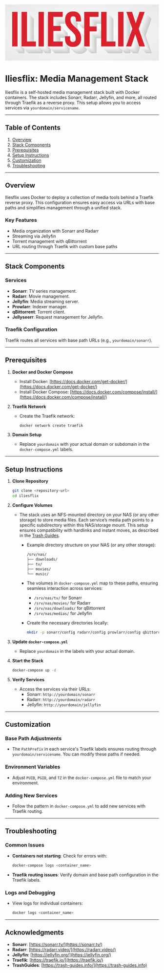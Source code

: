 ![Iliesflix in Action](./iliesflix.gif)

# Iliesflix: Media Management Stack

Iliesflix is a self-hosted media management stack built with Docker containers. The stack includes Sonarr, Radarr, Jellyfin, and more, all routed through Traefik as a reverse proxy. This setup allows you to access services via `yourdomain/servicename`.

---

## Table of Contents

1. [Overview](#overview)
2. [Stack Components](#stack-components)
3. [Prerequisites](#prerequisites)
4. [Setup Instructions](#setup-instructions)
5. [Customization](#customization)
6. [Troubleshooting](#troubleshooting)

---

## Overview
Iliesflix uses Docker to deploy a collection of media tools behind a Traefik reverse proxy. This configuration ensures easy access via URLs with base paths and simplifies management through a unified stack.

### Key Features
- Media organization with Sonarr and Radarr
- Streaming via Jellyfin
- Torrent management with qBittorrent
- URL routing through Traefik with custom base paths

---

## Stack Components

### Services
- **Sonarr**: TV series management.
- **Radarr**: Movie management.
- **Jellyfin**: Media streaming server.
- **Prowlarr**: Indexer manager.
- **qBittorrent**: Torrent client.
- **Jellyseerr**: Request management for Jellyfin.

### Traefik Configuration
Traefik routes all services with base path URLs (e.g., `yourdomain/sonarr`).

---

## Prerequisites

1. **Docker and Docker Compose**
   - Install Docker: [https://docs.docker.com/get-docker/](https://docs.docker.com/get-docker/)
   - Install Docker Compose: [https://docs.docker.com/compose/install/](https://docs.docker.com/compose/install/)

2. **Traefik Network**
   - Create the Traefik network:
     ```bash
     docker network create traefik
     ```

3. **Domain Setup**
   - Replace `yourdomain` with your actual domain or subdomain in the `docker-compose.yml` labels.

---

## Setup Instructions

1. **Clone Repository**
   ```bash
   git clone <repository-url>
   cd iliesflix
   ```

2. **Configure Volumes**
   - The stack uses an NFS-mounted directory on your NAS (or any other storage)  to store media files. Each service’s media path points to a specific subdirectory within this NAS/storage mount. This setup ensures compatibility with hardlinks and instant moves, as described in the [Trash Guides](https://trash-guides.info/File-and-Folder-Structure/Hardlinks-and-Instant-Moves/).
   
     - Example directory structure on your NAS (or any other storage):
       ```
       /srv/nas/
       ├── downloads/
       ├── tv/
       ├── movies/
       └── music/
       ```
     - The volumes in `docker-compose.yml` map to these paths, ensuring seamless interaction across services:
       - `/srv/nas/tv/` for Sonarr
       - `/srv/nas/movies/` for Radarr
       - `/srv/nas/downloads/` for qBittorrent
       - `/srv/nas/medias/` for Jellyfin

     - Create the necessary directories locally:
       ```bash
       mkdir -p sonarr/config radarr/config prowlarr/config qbittorrent/config jellyfin/config jellyseerr/config
       ```
   
3. **Update `docker-compose.yml`**
   - Replace `yourdomain` in the labels with your actual domain.

4. **Start the Stack**
   ```bash
   docker-compose up -d
   ```

5. **Verify Services**
   - Access the services via their URLs:
     - Sonarr: `http://yourdomain/sonarr`
     - Radarr: `http://yourdomain/radarr`
     - Jellyfin: `http://yourdomain/jellyfin`

---

## Customization

### Base Path Adjustments
- The `PathPrefix` in each service's Traefik labels ensures routing through `yourdomain/servicename`. You can modify these paths if needed.

### Environment Variables
- Adjust `PUID`, `PGID`, and `TZ` in the `docker-compose.yml` file to match your environment.

### Adding New Services
- Follow the pattern in `docker-compose.yml` to add new services with Traefik routing.

---

## Troubleshooting

### Common Issues
- **Containers not starting**: Check for errors with:
  ```bash
  docker-compose logs <container_name>
  ```
- **Traefik routing issues**: Verify domain and base path configuration in the Traefik labels.

### Logs and Debugging
- View logs for individual containers:
  ```bash
  docker logs <container_name>
  ```

---

## Acknowledgments

- **Sonarr**: [https://sonarr.tv/](https://sonarr.tv/)
- **Radarr**: [https://radarr.video/](https://radarr.video/)
- **Jellyfin**: [https://jellyfin.org/](https://jellyfin.org/)
- **Traefik**: [https://traefik.io/](https://traefik.io/)
- **TrashGuides**: [https://trash-guides.info/](https://trash-guides.info)
